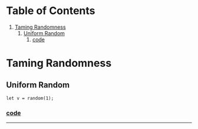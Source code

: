 
# Table of Contents

1.  [Taming Randomness](#orgd376832)
    1.  [Uniform Random](#org21b6602)
        1.  [code](#org8aeb7c6)



<a id="orgd376832"></a>

# Taming Randomness


<a id="org21b6602"></a>

## Uniform Random

    let v = random(1);


<a id="org8aeb7c6"></a>

### [code](js/sketch_01.js)

---

